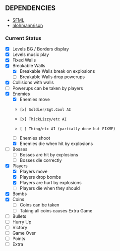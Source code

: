 ## DEPENDENCIES ##

* [SFML](https://github.com/SFML/SFML)
* [nlohmann/json](https://github.com/nlohmann/json)

### Current Status ###

- [x] Levels BG / Borders display
- [x] Levels music play
- [x] Fixed Walls
- [x] Breakable Walls  
  - [x] Breakable Walls break on explosions
  - [ ] Breakable Walls drop powerups
- [x] Collisions with walls
- [ ] Powerups can be taken by players
- [x] Enemies  
  -   [x] Enemies move  
  -     [x] Soldier/Sgt.Cool AI
  -     [x] ThickLizzy/etc AI
  -     [ ] Thing/etc AI (partially done but FIXME)
  -   [ ] Enemies shoot
  -   [x] Enemies die when hit by explosions
- [ ] Bosses   
  -   [ ] Bosses are hit by explosions
  -   [ ] Bosses die correctly
- [x] Players   
  -   [x] Players move
  -   [x] Players drop bombs
  -   [x] Players are hurt by explosions
  -   [ ] Players die when they should
- [x] Bombs
- [x] Coins   
  -   [ ] Coins can be taken
  -   [ ] Taking all coins causes Extra Game
- [ ] Bullets
- [ ] Hurry Up
- [ ] Victory
- [ ] Game Over
- [ ] Points
- [ ] Extra

